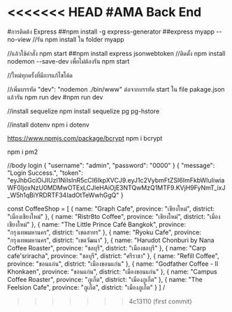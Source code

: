 <<<<<<< HEAD
#AMA Back End
=======
#การติดต้ง Express
##npm install -g express-generator
##express myapp --no-view
//รัน npm install ใน folder myapp

//แล้วใช้คำสั่ง npm start
##npm install express jsonwebtoken
//ติดตั้ง npm install nodemon --save-dev เพื่อไม่ต้องรัน npm start

//ใหม่ทุกครั้งที่มีการแก้ไขโค้ด

//เพิ่มบรรทัด "dev": "nodemon ./bin/www" ต่อจากบรรทัด start ใน file pakage.json แล้วรัน npm run dev
#npm run dev

//install sequelize
npm install sequelize pg pg-hstore

//install dotenv
npm i dotenv

https://www.npmjs.com/package/bcrypt
npm i bcrypt

npm i pm2

//body login
{
"username": "admin",
"password": "0000"
}
{
"message": "Login Success.",
"token": "eyJhbGciOiJIUzI1NiIsInR5cCI6IkpXVCJ9.eyJ1c2VybmFtZSI6ImFkbWluIiwiaWF0IjoxNzU0MDMwOTExLCJleHAiOjE3NTQwMzQ1MTF9.KVjH9FyNmT_ixJ_W5h1qBiYRDRTF34IadOtTeWwhGgQ"
}

const CoffeeShop = [
{
name: "Graph Cafe",
province: "เชียงใหม่",
district: "เมืองเชียงใหม่"
},
{
name: "Ristr8to Coffee",
province: "เชียงใหม่",
district: "เมืองเชียงใหม่"
},
{
name: "The Little Prince Café Bangkok",
province: "กรุงเทพมหานคร",
district: "เขตสาทร"
},
{
name: "Ryoku Cafe",
province: "กรุงเทพมหานคร",
district: "เขตวัฒนา"
},
{
name: "Harudot Chonburi by Nana Coffee Roaster",
province: "ชลบุรี",
district: "เมืองชลบุรี"
},
{
name: "Carp cafe'sriracha",
province: "ชลบุรี",
district: "ศรีราชา"
},
{
name: "Refill Coffee",
province: "ขอนแก่น",
district: "เมืองขอนแก่น"
},
{
name: "Godfather Coffee - II Khonkaen",
province: "ขอนแก่น",
district: "เมืองขอนแก่น"
},
{
name: "Campus Coffee Roaster",
province: "ภูเก็ต",
district: "เมืองภูเก็ต"
},
{
name: "The Feelsion Cafe",
province: "ภูเก็ต",
district: "เมืองภูเก็ต"
}
]
/

> > > > > > > 4c13110 (first commit)
